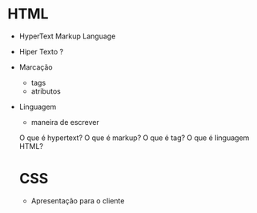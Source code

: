 # HTML
- HyperText Markup Language
- Hiper Texto ?
- Marcação
  - tags
  - atributos
- Linguagem
  - maneira de escrever

  O que é hypertext?
  O que é markup?
  O que é tag?
  O que é linguagem HTML?

  # CSS
  - Apresentação para o cliente